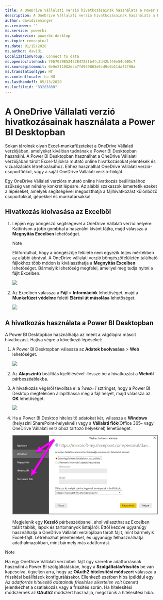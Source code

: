 ```yaml
---
title: A OneDrive Vállalati verzió hivatkozásainak használata a Power BI Desktopban
description: A OneDrive Vállalati verzió hivatkozásainak használata a Power BI Desktopban
author: davidiseminger
ms.reviewer: ''
ms.service: powerbi
ms.subservice: powerbi-desktop
ms.topic: conceptual
ms.date: 01/15/2020
ms.author: davidi
LocalizationGroup: Connect to data
ms.openlocfilehash: 706703985242284725fb4fc2d42bf46e54c605c7
ms.sourcegitcommit: 0e9e211082eca7fd939803e0cd9c6b114af2f90a
ms.translationtype: HT
ms.contentlocale: hu-HU
ms.lasthandoff: 05/13/2020
ms.locfileid: "83285808"
---
```

# <a name="use-onedrive-for-business-links-in-power-bi-desktop"></a>A OneDrive Vállalati verzió hivatkozásainak használata a Power BI Desktopban
Sokan tárolnak olyan Excel-munkafüzeteket a OneDrive Vállalati verziójában, amelyeket kiválóan tudnának a Power BI Desktopban használni. A Power BI Desktopban használhat a OneDrive Vállalati verziójában tárolt Excel-fájlokra mutató online hivatkozásokat jelentések és vizualizációk létrehozásához. Ehhez használhat OneDrive Vállalati verzió-csoportfiókot, vagy a saját OneDrive Vállalati verzió-fiókját.

Egy OneDrive Vállalati verzióra mutató online hivatkozás beállításához szükség van néhány konkrét lépésre. Az alábbi szakaszok ismertetik ezeket a lépéseket, amelyek segítségével megoszthatja a fájlhivatkozást különböző csoportokkal, gépekkel és munkatársakkal.

## <a name="get-a-link-from-excel"></a>Hivatkozás kiolvasása az Excelből
1. Lépjen egy böngésző segítségével a OneDrive Vállalati verzió helyére. Kattintson a jobb gombbal a használni kívánt fájlra, majd válassza a **Megnyitás Excelben** lehetőséget.
   
   > [!NOTE]
   > Előfordulhat, hogy a böngészője felülete nem egyezik teljes mértékben az alábbi ábrával. A OneDrive vállalati verzió böngészőfelületén található fájlokhoz több módon is kiválaszthatja a **Megnyitás Excelben** lehetőséget. Bármelyik lehetőség megfelel, amellyel meg tudja nyitni a fájlt Excelben.
   > 
   > 
   
   ![](media/desktop-use-onedrive-business-links/odb-links_02.png)
2. Az Excelben válassza a **Fájl** > **Információk** lehetőséget, majd a **Munkafüzet védelme** feletti **Elérési út másolása** lehetőséget.
   
   ![](media/desktop-use-onedrive-business-links/onedrive-copy-path.png)

## <a name="use-the-link-in-power-bi-desktop"></a>A hivatkozás használata a Power BI Desktopban
A Power BI Desktopban használhatja az imént a vágólapra másolt hivatkozást. Hajtsa végre a következő lépéseket:

1. A Power BI Desktopban válassza az **Adatok beolvasása** > **Web** lehetőséget.
   
   ![](media/desktop-use-onedrive-business-links/power-bi-web-link-onedrive.png)
2. Az **Alapszintű** beállítás kijelölésével illessze be a hivatkozást a **Webről** párbeszéablakba.
3. A hivatkozás végéről távolítsa el a *?web=1* sztringet, hogy a Power BI Desktop megfelelően állapíthassa meg a fájl helyét, majd válassza az **OK** lehetőséget.
   
    ![](media/desktop-use-onedrive-business-links/power-bi-web-link-confirmation.png) 
4. Ha a Power BI Desktop hitelesítő adatokat kér, válassza a **Windows** (helyszíni SharePoint-helyeknél) vagy a **Vállalati fiók**(Office 365- vagy OneDrive Vállalati verzióhoz tartozó helyeknél) lehetőséget.
   
   ![](media/desktop-use-onedrive-business-links/odb-links_06.png)

   Megjelenik egy **Kezelő** párbeszédpanel, ahol választhat az Excelben talált táblák, lapok és tartományok listájáról. Ettől kezdve ugyanúgy használhatja a OneDrive Vállalati verziójában tárolt fájlt, mint bármelyik Excel-fájlt. Létrehozhat jelentéseket, és ugyanúgy felhasználhatja adathalmazokban, mint bármely más adatforrást.

> [!NOTE]
> Ha egy OneDrive Vállalati verzióbeli fájlt úgy szeretne adatforrásnak használni a Power BI szolgáltatásban, hogy a **Szolgáltatásfrissítés** be van kapcsolva, ügyeljen arra, hogy az **OAuth2** **hitelesítési módszert** válassza a frissítési beállítások konfigurálásakor. Ellenkező esetben hiba (például egy *Az adatforrás hitelesítő adatainak frissítése sikertelen volt* üzenet) jelentkezhet a csatlakozás vagy a frissítés során. Ha hitelesítési módszernek az **OAuth2** módszert használja, megszűnik a hitelesítési hiba.
> 
> 

